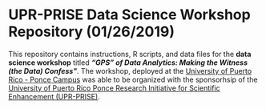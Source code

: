 # UPR-PRISE Data Science Workshop Repository (01/26/2019)

This repository contains instructions, R scripts, and data files for the **data science workshop** titled ***“GPS” of Data Analytics: Making the Witness (the Data) Confess"***. The workshop, deployed at the [University of Puerto Rico - Ponce Campus](http://www.uprp.edu) was able to be organized with the sponsorhsip of the [University of Puerto Rico Ponce Research Initiative for Scientific Enhancement (UPR-PRISE)](http://prise.uprp.edu).



